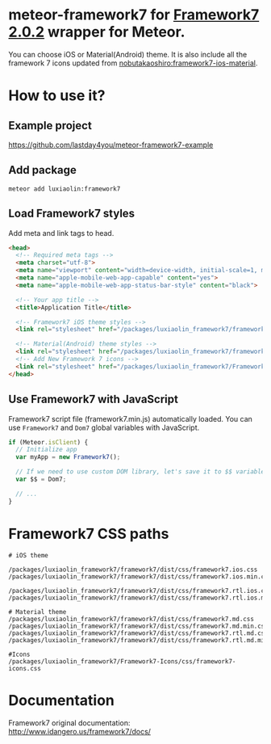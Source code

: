 # meteor-framework7 for <a href="http://www.idangero.us/framework7/">Framework7 2.0.2</a> wrapper for Meteor.
You can choose iOS or Material(Android) theme. It is also include all the framework 7 icons updated from <a href="https://github.com/nobutakaoshiro/meteor-framework7-ios-material">nobutakaoshiro:framework7-ios-material</a>.

# How to use it?

## Example project
<a href="https://github.com/lastday4you/meteor-framework7-example"> https://github.com/lastday4you/meteor-framework7-example </a>

## Add package

```
meteor add luxiaolin:framework7
```

## Load Framework7 styles

Add meta and link tags to head.

```html
<head>
  <!-- Required meta tags -->
  <meta charset="utf-8">
  <meta name="viewport" content="width=device-width, initial-scale=1, maximum-scale=1, minimum-scale=1, user-scalable=no, minimal-ui">
  <meta name="apple-mobile-web-app-capable" content="yes">
  <meta name="apple-mobile-web-app-status-bar-style" content="black">

  <!-- Your app title -->
  <title>Application Title</title>

  <!-- Framework7 iOS theme styles -->
  <link rel="stylesheet" href="/packages/luxiaolin_framework7/framework7/dist/css/framework7.ios.min.css">

  <!-- Material(Android) theme styles -->
  <link rel="stylesheet" href="/packages/luxiaolin_framework7/framework7/dist/css/framework7.md.min.css">
  <!-- Add New Framework 7 icons -->
  <link rel="stylesheet" href="/packages/luxiaolin_framework7/Framework7-Icons/css/framework7-icons.css">
</head>
```

## Use Framework7 with JavaScript

Framework7 script file (framework7.min.js) automatically loaded.
You can use `Framework7` and `Dom7` global variables with JavaScript.

```js
if (Meteor.isClient) {
  // Initialize app
  var myApp = new Framework7();

  // If we need to use custom DOM library, let's save it to $$ variable:
  var $$ = Dom7;

  // ...
}
```

# Framework7 CSS paths

```
# iOS theme

/packages/luxiaolin_framework7/framework7/dist/css/framework7.ios.css
/packages/luxiaolin_framework7/framework7/dist/css/framework7.ios.min.css

/packages/luxiaolin_framework7/framework7/dist/css/framework7.rtl.ios.css
/packages/luxiaolin_framework7/framework7/dist/css/framework7.rtl.ios.min.css

# Material theme
/packages/luxiaolin_framework7/framework7/dist/css/framework7.md.css
/packages/luxiaolin_framework7/framework7/dist/css/framework7.md.min.css
/packages/luxiaolin_framework7/framework7/dist/css/framework7.rtl.md.css
/packages/luxiaolin_framework7/framework7/dist/css/framework7.rtl.md.min.css

#Icons
/packages/luxiaolin_framework7/Framework7-Icons/css/framework7-icons.css
```

# Documentation

Framework7 original documentation:
<a href="http://www.idangero.us/framework7/docs/" target="http://www.idangero.us/framework7/docs/">http://www.idangero.us/framework7/docs/</a>